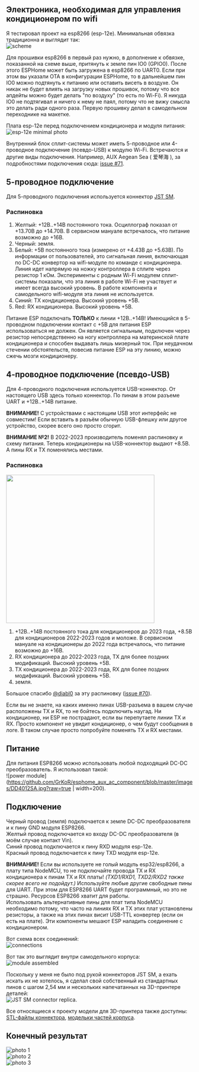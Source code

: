 ## Электроника, необходимая для управления кондиционером по wifi ##
Я тестировал проект на esp8266 (esp-12e). Минимальная обвязка традиционна и выглядит так:  
![scheme](https://github.com/GrKoR/esphome_aux_ac_component/blob/master/images/scheme.png?raw=true)

Для прошивки esp8266 в первый раз нужно, в дополнение к обвязке, показанной на схеме выше, притянуть к земле пин IO0 (GPIO0). После этого ESPHome может быть загружена в esp8266 по UART0. Если при этом вы указали OTA в конфигурации ESPHome, то в дальнейшем пин IO0 можно подтянуть к питанию или оставить висеть в воздухе. Он никак не будет влиять на загрузку новых прошивок, потому что все апдейты можно будет делать "по воздуху" (то есть по Wi-Fi). Я никуда IO0 не подтягивал и ничего к нему не паял, потому что не вижу смысла это делать ради одного раза. Первую прошивку делал в самодельном переходнике на макетке.

Плата esp-12e перед подключением кондиционера и модуля питания:  
![esp-12e minimal photo](https://github.com/GrKoR/esphome_aux_ac_component/blob/master/images/esp-12e.jpg?raw=true)

Внутренний блок сплит-системы может иметь 5-проводное или 4-проводное подключение (псевдо-USB) к модулю Wi-Fi. Встречаются и другие виды подключения. Например, AUX Aegean Sea ( 爱琴海 ), за подробностями подключения сюда: [issue #71](https://github.com/GrKoR/esphome_aux_ac_component/issues/71).  

## 5-проводное подключение
Для 5-проводного подключения используется коннектор [JST SM](https://www.jst-mfg.com/product/pdf/eng/eSM.pdf).
 
### Распиновка ###
1. Желтый: +12В..+14В постоянного тока. Осциллограф показал от +13.70В до +14.70В. В сервисном мануале встречалось, что питание возможно до +16В.
2. Черный: земля.
3. Белый: +5В постоянного тока (измерено от +4.43В до +5.63В). По информации от пользователей, это сигнальная линия, включающая по DC-DC конвертор на wifi-модуле по команде с кондиционера. Линия идет напрямую на ножку контроллера в сплите через резистор 1 кОм. Эксперименты с родным Wi-Fi модулем сплит-системы показали, что эта линия в работе Wi-Fi не участвует и имеет всегда высокий уровень. В работе компонента и самодельного wifi-модуля эта линия не используется.
4. Синий: TX кондиционера. Высокий уровень +5В.
5. Red: RX кондиционера. Высокий уровень +5В.

Питание ESP подключать **ТОЛЬКО** к линии +12В..+14В! Имеющийся в 5-проводном подключении контакт с +5В для питания ESP использоваться не должен. Он является сигнальным, подключен через резистор непосредственно на ногу контроллера на материнской плате кондиционера и способен выдавать лишь мизерный ток. При неудачном стечении обстоятельств, повесив питание ESP на эту линию, можно сжечь мозги кондиционеру. 

## 4-проводное подключение (псевдо-USB)
Для 4-проводного подключения используется USB-коннектор. От настоящего USB здесь только коннектор. По пинам в этом разъеме UART и +12В..+14В питание.  

**ВНИМАНИЕ!** С устройствами c настоящим USB этот интерфейс не совместим! Если вставить в разъём обычную USB-флешку или другое устройство, скорее всего оно просто сгорит.

**ВНИМАНИЕ №2!** В 2022-2023 производитель поменял распиновку и схему питания. Теперь кондиционеры на USB-коннектор выдают +8.5В. А пины RX и TX поменялись местами.

### Распиновка ###
<img src="https://github.com/GrKoR/esphome_aux_ac_component/blob/master/images/USB-pinout.png?raw=true" width="400">

1. +12В..+14В постоянного тока для кондиционеров до 2023 года, +8.5В для кондиционеров 2022-2023 годов и моложе. В сервисном мануале на кондиционеры до 2022 года встречалось, что питание возможно до +16В.
2. RX кондиционера до 2022-2023 года, TX для более поздних модификаций. Высокий уровень +5В.
3. TX кондиционера до 2022-2023 года, RX для более поздних модификаций. Высокий уровень +5В.
4. земля.

Большое спасибо [@diabl0](https://github.com/diabl0) за эту распиновку ([issue #70](https://github.com/GrKoR/esphome_aux_ac_component/issues/70)).

Если вы не знаете, на каких именно пинах USB-разъема в вашем случае расположены TX и RX, то не бойтесь подключить наугад. Ни кондиционер, ни ESP не пострадают, если вы перепутаете линии TX и RX. Просто компонент не увидит кондиционер, о чем будут сообщения в логе. В таком случае просто попробуйте поменять TX и RX местами.  

## Питание

Для питания ESP8266 можно использовать любой подходящий DC-DC преобразователь. Я использовал такой:  
![power module](https://github.com/GrKoR/esphome_aux_ac_component/blob/master/images/DD4012SA.jpg?raw=true | width=200).

## Подключение ##
Черный провод (земля) подключается к земле DC-DC преобразователя и к пину GND модуля ESP8266.  
Желтый провод подключается ко входу DC-DC преобразователя (в моём случае контакт Vin).  
Синий провод подключается к пину RXD модуля esp-12e.  
Красный провод подключается к пину TXD модуля esp-12e.  

**ВНИМАНИЕ!** Если вы используете не голый модуль esp32/esp8266, а плату типа NodeMCU, то не подключайте провода TX и RX кондиционера к пинам TX и RX платы! *(TXD1/RXD1, TXD2/RXD2 также скорее всего не подойдут.)* Используйте любые другие свободные пины для UART. При этом для ESP8266 UART будет программный, но это не страшно. Ресурсов ESP8266 хватит для работы.  
Использовать альтернативные пины для плат типа NodeMCU необходимо потому, что часто на линиях RX и TX этих плат установлены резисторы, а также на этих пинах висит USB-TTL конвертер (если он есть на плате). Эти компоненты мешают ESP наладить соединение с кондиционером.


Вот схема всех соединений:  
![connections](https://github.com/GrKoR/esphome_aux_ac_component/blob/master/images/connections.png?raw=true)
 
Вот так это выглядит внутри самодельного корпуса:  
![module assembled](https://github.com/GrKoR/esphome_aux_ac_component/blob/master/images/assembled.JPG?raw=true)
 
Поскольку у меня не было под рукой коннекторов JST SM, а ехать искать их не хотелось, я сделал свой собственный из стандартных пинов с шагом 2,54 мм и нескольких напечатанных на 3D-принтере деталей:  
![JST SM connector replica](https://github.com/GrKoR/esphome_aux_ac_component/blob/master/images/connector.JPG?raw=true).
 
Все относящиеся к проекту модели для 3D-принтера также доступны: [STL-файлы коннектора](https://github.com/GrKoR/esphome_aux_ac_component/tree/master/enclosure/JST%20SM%20connector), [модельки частей корпуса](https://github.com/GrKoR/esphome_aux_ac_component/tree/master/enclosure/case). 
 
## Конечный результат ##
![photo 1](https://github.com/GrKoR/esphome_aux_ac_component/blob/master/images/real-1.JPG?raw=true)  
![photo 2](https://github.com/GrKoR/esphome_aux_ac_component/blob/master/images/real-2.JPG?raw=true)  
![photo 3](https://github.com/GrKoR/esphome_aux_ac_component/blob/master/images/real-3.JPG?raw=true)
